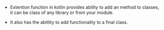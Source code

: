 - Extention function in kotlin provides ability to add an method to classes, it can be class of any library or from your module.

- It also has the abitlity to add functionality to a final class.